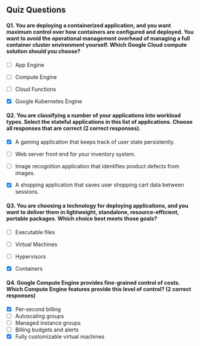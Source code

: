 ## Quiz Questions

#### Q1. You are deploying a containerized application, and you want maximum control over how containers are configured and deployed. You want to avoid the operational management overhead of managing a full container cluster environment yourself. Which Google Cloud compute solution should you choose?

- [ ] App Engine
- [ ] Compute Engine
- [ ] Cloud Functions
- [x] Google Kubernetes Engine


#### Q2. You are classifying a number of your applications into workload types. Select the stateful applications in this list of applications. Choose all responses that are correct (2 correct responses).

- [x] A gaming application that keeps track of user state persistently.
- [ ] Web server front end for your inventory system.
- [ ] Image recognition application that identifies product defects from images.
- [x] A shopping application that saves user shopping cart data between sessions.


#### Q3. You are choosing a technology for deploying applications, and you want to deliver them in lightweight, standalone, resource-efficient, portable packages. Which choice best meets those goals?

- [ ] Executable files
- [ ] Virtual Machines
- [ ] Hypervisors
- [x] Containers


#### Q4. Google Compute Engine provides fine-grained control of costs. Which Compute Engine features provide this level of control? (2 correct responses)

- [x] Per-second billing
- [ ] Autoscaling groups
- [ ] Managed instance groups
- [ ] Billing budgets and alerts
- [x] Fully customizable virtual machines
